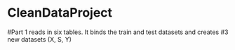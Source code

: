 CleanDataProject
================

#Part 1 reads in six tables. It binds the train and test datasets and creates
#3 new datasets (X, S, Y)
